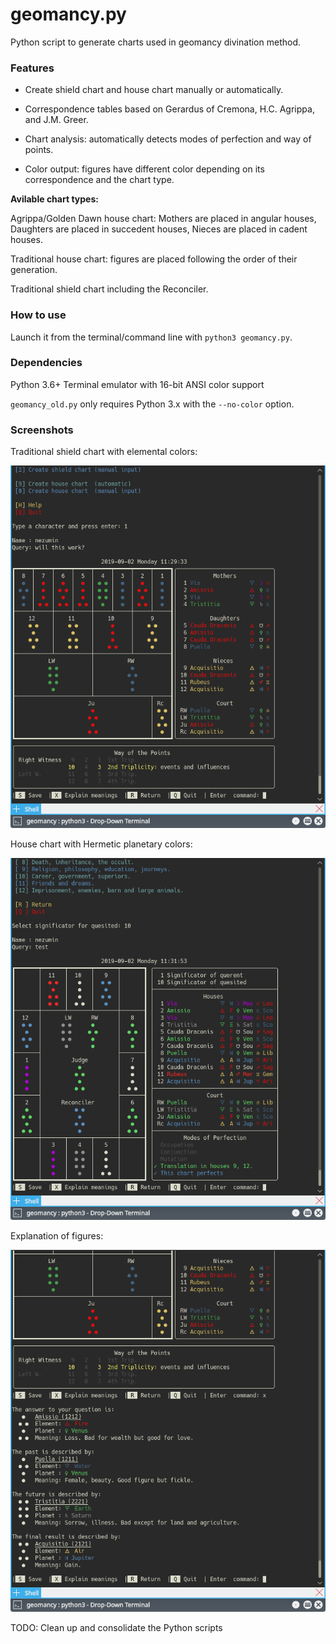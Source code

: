 # geomancy.py
Python script to generate charts used in geomancy divination method.

### Features
* Create shield chart and house chart manually or automatically.

* Correspondence tables based on Gerardus of Cremona, H.C. Agrippa, and J.M. Greer.

* Chart analysis: automatically detects modes of perfection and way of points.

* Color output: figures have different color depending on its correspondence and the chart type.


**Avilable chart types:**

Agrippa/Golden Dawn house chart: Mothers are placed in angular houses, Daughters are placed in succedent houses, Nieces are placed in cadent houses.

Traditional house chart: figures are placed following the order of their generation.

Traditional shield chart including the Reconciler.

### How to use
Launch it from the terminal/command line with `python3 geomancy.py`.

### Dependencies
Python 3.6+
Terminal emulator with 16-bit ANSI color support

`geomancy_old.py` only requires Python 3.x with the `--no-color` option.

### Screenshots
Traditional shield chart with elemental colors:

![Shield chart](/screenshots/shield_chart.png)

House chart with Hermetic planetary colors:

![House chart](/screenshots/house_chart.png)

Explanation of figures:

![Explanations](/screenshots/explanations.png)

TODO: Clean up and consolidate the Python scripts
